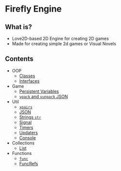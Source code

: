 # Firefly Engine

## What is?
* Love2D-based 2D Engine for creating 2D games
* Made for creating simple 2d games or Visual Novels

## Contents
* OOP
	* [Classes](doc/Class.md)
	* [Interfaces](doc/Interface.md)
* Game
	* [Persistent Variables](doc/Variables.md)
	* [`vpack` and `vunpack` JSON](doc/Vpack.md)
* Util
	* [`xpairs`](doc/Xpairs.md)
	* [JSON](doc/Json.md)
	* [Strings `str`](doc/str.md)
	* [Signal](doc/Signal.md)
	* [Timers](doc/Timer.md)
	* [Updaters](doc/Updaters.md)
	* [Console](doc/Console.md)
* Collections
	* [List](doc/List.md)
* Functions
	* [`func`](doc/Funcs.md)
	* [FuncRefs](doc/FuncRefs.md)